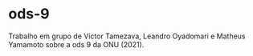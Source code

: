 # ods-9
Trabalho em grupo de Victor Tamezava, Leandro Oyadomari e Matheus Yamamoto sobre a ods 9 da ONU (2021).
